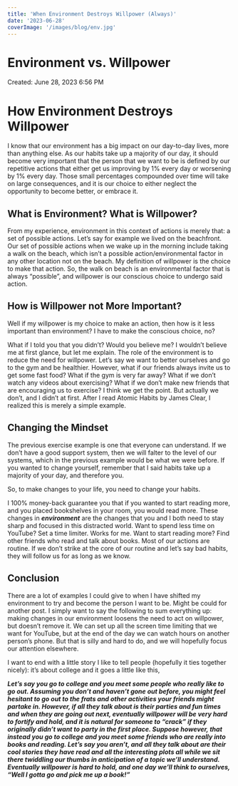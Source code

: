```yaml
---
title: 'When Environment Destroys Willpower (Always)'
date: '2023-06-28'
coverImage: '/images/blog/env.jpg'
---
```


# Environment vs. Willpower

Created: June 28, 2023 6:56 PM

# How Environment Destroys Willpower

I know that our environment has a big impact on our day-to-day lives, more than anything else. As our habits take up a majority of our day, it should become very important that the person that we want to be is defined by our repetitive actions that either get us improving by 1% every day or worsening by 1% every day. Those small percentages compounded over time will take on large consequences, and it is our choice to either neglect the opportunity to become better, or embrace it. 

## What is Environment? What is Willpower?

From my experience, environment in this context of actions is merely that: a set of possible actions. Let’s say for example we lived on the beachfront. Our set of possible actions when we wake up in the morning include taking a walk on the beach, which isn’t a possible action/environmental factor in any other location not on the beach. My definition of willpower is the choice to make that action. So, the walk on beach is an environmental factor that is always “possible”, and willpower is our conscious choice to undergo said action.

## How is Willpower not More Important?

Well if my willpower is my choice to make an action, then how is it less important than environment? I have to make the conscious choice, no? 

What if I told you that you didn’t? Would you believe me? I wouldn’t believe me at first glance, but let me explain. The role of the environment is to reduce the need for willpower. Let’s say we want to better ourselves and go to the gym and be healthier. However, what if our friends always invite us to get some fast food? What if the gym is very far away? What if we don’t watch any videos about exercising? What if we don’t make new friends that are encouraging us to exercise? I think we get the point. But actually we don’t, and I didn’t at first. After I read Atomic Habits by James Clear, I realized this is merely a simple example.

## Changing the Mindset

The previous exercise example is one that everyone can understand. If we don’t have a good support system, then we will falter to the level of our systems, which in the previous example would be what we were before. If you wanted to change yourself, remember that I said habits take up a majority of your day, and therefore you. 

So, to make changes to your life, you need to change your habits. 

I 100% money-back guarantee you that if you wanted to start reading more, and you placed bookshelves in your room, you would read more. These changes in *********************************environment********************************* are the changes that you and I both need to stay sharp and focused in this distracted world. Want to spend less time on YouTube? Set a time limiter. Works for me. Want to start reading more? Find other friends who read and talk about books. Most of our actions are routine. If we don’t strike at the core of our routine and let’s say bad habits, they will follow us for as long as we know.

## Conclusion

There are a lot of examples I could give to when I have shifted my environment to try and become the person I want to be. Might be could for another post. I simply want to say the following to sum everything up: making changes in our environment loosens the need to act on willpower, but doesn’t remove it. We can set up all the screen time limiting that we want for YouTube, but at the end of the day we can watch hours on another person’s phone. But that is silly and hard to do, and we will hopefully focus our attention elsewhere.

I want to end with a little story I like to tell people (hopefully it ties together nicely): it’s about college and it goes a little like this, 

*************Let’s say you go to college and you meet some people who really like to go out. Assuming you don’t and haven’t gone out before, you might feel hesitant to go out to the frats and other activities your friends might partake in. However, if all they talk about is their parties and fun times and when they are going out next, eventually willpower will be very hard to fortify and hold, and it is natural for someone to “crack” if they originally didn’t want to party in the first place. Suppose however, that instead you go to college and you meet some friends who are really into books and reading. Let’s say you aren’t, and all they talk about are their cool stories they have read and all the interesting plots all while we sit there twiddling our thumbs in anticipation of a topic we’ll understand. Eventually willpower is hard to hold, and one day we’ll think to ourselves, “Well I gotta go and pick me up a book!”*************